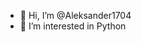 - 👋 Hi, I’m @Aleksander1704
- 👀 I’m interested in  Python

<!---
Aleksander1704/Aleksander1704 is a ✨ special ✨ repository because its `README.md` (this file) appears on your GitHub profile.
You can click the Preview link to take a look at your changes.
--->
